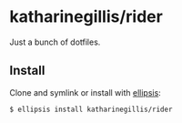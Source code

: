 # katharinegillis/rider
Just a bunch of dotfiles.

## Install
Clone and symlink or install with [ellipsis][ellipsis]:

```
$ ellipsis install katharinegillis/rider
```

[ellipsis]: http://ellipsis.sh
